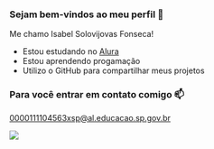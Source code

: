 ### Sejam bem-vindos ao meu perfil 💜

Me chamo Isabel Solovijovas Fonseca!

- Estou estudando no [Alura](https://www.alura.com.br)
- Estou aprendendo progamação
- Utilizo o GitHub para compartilhar meus projetos

### Para você entrar em contato comigo 📫
0000111104563xsp@al.educacao.sp.gov.br

![](https://media.tenor.com/-OeTzBU0aZkAAAAi/parrot-minecraft.gif)
